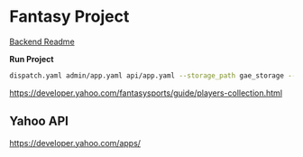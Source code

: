 # Fantasy Project

[Backend Readme](api/Readme.md)

**Run Project**
```bash
dispatch.yaml admin/app.yaml api/app.yaml --storage_path gae_storage --port 8080 --admin_port 8000 --host localhost
```

https://developer.yahoo.com/fantasysports/guide/players-collection.html

## Yahoo API
https://developer.yahoo.com/apps/
